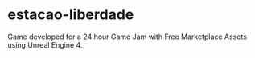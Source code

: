 # estacao-liberdade
Game developed for a 24 hour Game Jam with Free Marketplace Assets using Unreal Engine 4.
